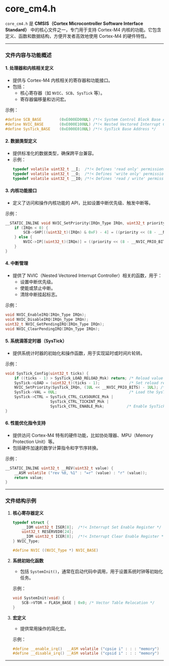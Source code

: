 # core_cm4.h
 `core_cm4.h` 是 **CMSIS（Cortex Microcontroller Software Interface Standard）** 中的核心文件之一，专门用于支持 Cortex-M4 内核的功能。它包含定义、函数和数据结构，方便开发者高效地使用 Cortex-M4 的硬件特性。

---

### **文件内容与功能概述**

#### 1. **处理器和内核相关定义**
   - 提供与 Cortex-M4 内核相关的寄存器和功能接口。
   - 包括：
     - 核心寄存器（如 `NVIC`、`SCB`、`SysTick` 等）。
     - 寄存器偏移量和访问宏。

   示例：
   ```c
   #define SCB_BASE        (0xE000ED00UL) /*!< System Control Block Base Address */
   #define NVIC_BASE       (0xE000E100UL) /*!< Nested Vectored Interrupt Controller Base Address */
   #define SysTick_BASE    (0xE000E010UL) /*!< SysTick Base Address */
   ```

#### 2. **数据类型定义**
   - 提供标准化的数据类型，确保跨平台兼容。
   - 示例：
     ```c
     typedef volatile uint32_t __I;  /*!< Defines 'read only' permissions */
     typedef volatile uint32_t __O;  /*!< Defines 'write only' permissions */
     typedef volatile uint32_t __IO; /*!< Defines 'read / write' permissions */
     ```

#### 3. **内核功能接口**
   - 定义了访问和操作内核功能的 API，比如设置中断优先级、触发中断等。

   示例：
   ```c
   __STATIC_INLINE void NVIC_SetPriority(IRQn_Type IRQn, uint32_t priority) {
       if (IRQn < 0) {
           SCB->SHP[((uint32_t)(IRQn) & 0xF) - 4] = ((priority << (8 - __NVIC_PRIO_BITS)) & 0xFF);
       } else {
           NVIC->IP[(uint32_t)(IRQn)] = ((priority << (8 - __NVIC_PRIO_BITS)) & 0xFF);
       }
   }
   ```

#### 4. **中断管理**
   - 提供了 NVIC（Nested Vectored Interrupt Controller）相关的函数，用于：
     - 设置中断优先级。
     - 使能或禁止中断。
     - 清除中断挂起标志。

   示例：
   ```c
   void NVIC_EnableIRQ(IRQn_Type IRQn);
   void NVIC_DisableIRQ(IRQn_Type IRQn);
   uint32_t NVIC_GetPendingIRQ(IRQn_Type IRQn);
   void NVIC_ClearPendingIRQ(IRQn_Type IRQn);
   ```

#### 5. **系统滴答定时器（SysTick）**
   - 提供系统计时器的初始化和操作函数，用于实现延时或时间片轮转。

   示例：
   ```c
   void SysTick_Config(uint32_t ticks) {
       if ((ticks - 1) > SysTick_LOAD_RELOAD_Msk) return; /* Reload value impossible */
       SysTick->LOAD = (uint32_t)(ticks - 1);             /* Set reload register */
       NVIC_SetPriority(SysTick_IRQn, (1UL << __NVIC_PRIO_BITS) - 1UL); /* Set Priority for Systick Interrupt */
       SysTick->VAL = 0UL;                                /* Load the SysTick Counter Value */
       SysTick->CTRL = SysTick_CTRL_CLKSOURCE_Msk |
                       SysTick_CTRL_TICKINT_Msk |
                       SysTick_CTRL_ENABLE_Msk;          /* Enable SysTick Timer */
   }
   ```

#### 6. **性能优化指令支持**
   - 提供访问 Cortex-M4 特有的硬件功能，比如协处理器、MPU（Memory Protection Unit）等。
   - 包括硬件加速的数学计算指令和字节序转换。

   示例：
   ```c
   __STATIC_INLINE uint32_t __REV(uint32_t value) {
       __ASM volatile ("rev %0, %1" : "=r" (value) : "r" (value));
       return value;
   }
   ```

---

### **文件结构示例**

1. **核心寄存器定义**
   ```c
   typedef struct {
       __IOM uint32_t ISER[8];  /*!< Interrupt Set Enable Register */
       uint32_t RESERVED0[24];
       __IOM uint32_t ICER[8];  /*!< Interrupt Clear Enable Register */
   } NVIC_Type;

   #define NVIC ((NVIC_Type *) NVIC_BASE)
   ```

2. **系统初始化函数**
   - 包括 `SystemInit()`，通常在启动代码中调用，用于设置系统时钟等初始化任务。

   示例：
   ```c
   void SystemInit(void) {
       SCB->VTOR = FLASH_BASE | 0x0; /* Vector Table Relocation */
   }
   ```

3. **宏定义**
   - 提供常用操作的简化宏。

   示例：
   ```c
   #define __enable_irq()  __ASM volatile ("cpsie i" : : : "memory")
   #define __disable_irq() __ASM volatile ("cpsid i" : : : "memory")
   ```

---
